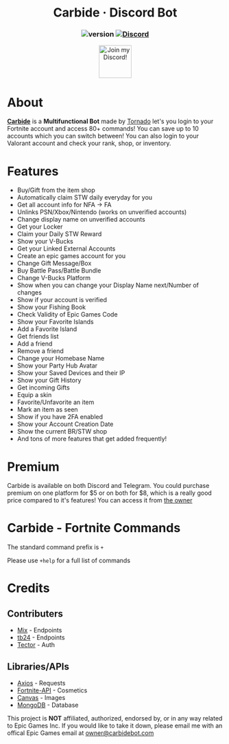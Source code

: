 <div align="center">

# Carbide &middot; Discord Bot

### ![version](https://img.shields.io/badge/Version-6.4.0-blue.svg?style=for-the-badge) [![Discord](https://img.shields.io/discord/739856631038345266.svg?style=for-the-badge&color=blue&logo=discord&logoColor=white)](https://discord.gg/5pKvUpA)

<a target="_blank" href="https://discord.gg/5pKvUpA" title="Join our Discord!">
<img draggable="false" src="https://discordapp.com/api/guilds/739856631038345266/widget.png?style=banner2" height="76px" draggable="false" alt="Join my Discord!">
</a>
</div>

# About

**[Carbide](https://carbidebot.com)** is a **Multifunctional Bot** made by [Tornado](https://twitter.com/im2rnadoo) let's you login to your Fortnite account and access 80+ commands! You can save up to 10 accounts which you can switch between! You can also login to your Valorant account and check your rank, shop, or inventory.

# Features

- Buy/Gift from the item shop
- Automatically claim STW daily everyday for you
- Get all account info for NFA -> FA
- Unlinks PSN/Xbox/Nintendo (works on unverified accounts)
- Change display name on unverified accounts
- Get your Locker
- Claim your Daily STW Reward
- Show your V-Bucks
- Get your Linked External Accounts
- Create an epic games account for you
- Change Gift Message/Box
- Buy Battle Pass/Battle Bundle
- Change V-Bucks Platform
- Show when you can change your Display Name next/Number of changes
- Show if your account is verified
- Show your Fishing Book
- Check Validity of Epic Games Code
- Show your Favorite Islands
- Add a Favorite Island
- Get friends list
- Add a friend
- Remove a friend
- Change your Homebase Name
- Show your Party Hub Avatar
- Show your Saved Devices and their IP
- Show your Gift History
- Get incoming Gifts
- Equip a skin
- Favorite/Unfavorite an item
- Mark an item as seen
- Show if you have 2FA enabled
- Show your Account Creation Date
- Show the current BR/STW shop
- And tons of more features that get added frequently!

# Premium
Carbide is available on both Discord and Telegram. You could purchase premium on one platform for $5 or on both for $8, which is a really good price compared to it's features! You can access it from [the owner](https://twitter.com/im2rnadoo)

# Carbide - Fortnite Commands
The standard command prefix is `+`

Please use `+help` for a full list of commands

# Credits
## Contributers
 * [Mix](https://twitter.com/tonxim) - Endpoints
 * [tb24](https://twitter.com/amrsatrio) - Endpoints
 * [Tector](https://twitter.com/Tevtor) - Auth
## Libraries/APIs
 * [Axios](https://www.npmjs.com/package/axios) - Requests
 * [Fortnite-API](https://fortnite-api.com) - Cosmetics
 * [Canvas](https://www.npmjs.com/package/canvas) - Images
 * [MongoDB](https://www.mongodb.com) - Database

This project is **NOT** affiliated, authorized, endorsed by, or in any way related to Epic Games Inc.
If you would like to take it down, please email me with an offical Epic Games email at owner@carbidebot.com
